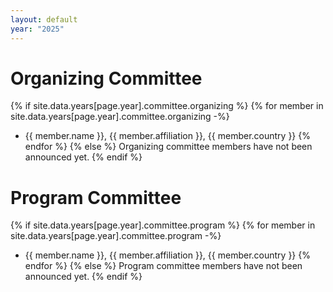 ```yaml
---
layout: default
year: "2025"
---
```

# Organizing Committee

{% if site.data.years[page.year].committee.organizing %}
{% for member in site.data.years[page.year].committee.organizing -%}
* {{ member.name }}, {{ member.affiliation }}, {{ member.country }}
{% endfor %}
{% else %}
Organizing committee members have not been announced yet.
{% endif %}

# Program Committee 


{% if site.data.years[page.year].committee.program %}
{% for member in site.data.years[page.year].committee.program -%}
* {{ member.name }}, {{ member.affiliation }}, {{ member.country }}
{% endfor %}
{% else %}
Program committee members have not been announced yet.
{% endif %}
